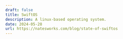 ```yaml
---
draft: false
title: SwiftOS
description: A linux-based operating system.
date: 2024-05-28
url: https://natesworks.com/blog/state-of-swiftos
---
```

